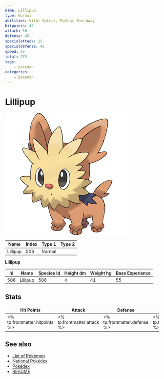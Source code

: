 ```yaml
---
name: Lillipup
type: Normal
abilities: Vital Spirit, Pickup, Run Away
hitpoints: 45
attack: 60
defense: 45
specialattack: 25
specialdefense: 45
speed: 55
total: 275
tags:
    - pokemon
categories:
    - pokemon
---
```


# Lillipup


![Lillipup](images/506.png)

| **Name** | **Index** | **Type 1** | **Type 2** |
|----|----|----|----|
| Lillipup | 506 | Normal  |  |

**Lillipup** 




| **Id** | **Name** | **Species Id** | **Height dm** | **Weight hg** | **Base Experience** |
|--------|----------|----------------|------------|------------|---------------------|
| 506 | Lillipup | 506 | 4 | 41 | 55 |



## Stats

| **Hit Points** | **Attack** | **Defense** | **Special Attack** | **Special Defense** | **Speed** | **Total** |
|----------------|------------|-------------|--------------------|---------------------|-----------|-----------|
| <% tp.frontmatter.hitpoints %> | <% tp.frontmatter.attack %> | <% tp.frontmatter.defense %> | <% tp.frontmatter.specialattack %> | <% tp.frontmatter.specialdefense %> | <% tp.frontmatter.speed %> | <% tp.frontmatter.total %> |

## See also

- [List of Pokémon](../pokemon.md)
- [National Pokédex](../national_pokedex.md)
- [Pokédex](../pokedex.md)
- [README](../README.md)
